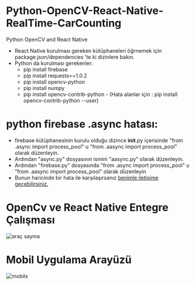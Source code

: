 # Python-OpenCV-React-Native-RealTime-CarCounting
Python OpenCV and React Native

- React Native kurulması gereken kütüphaneleri öğrnemek için package.json/dependencies 'te ki dizinlere bakın.
- Python da kurulması gerekenler:
  - pip install firebase
  - pip install requests==1.0.2
  - pip install opencv-python
  - pip install numpy
  - pip install opencv-contrib-python - (Hata alanlar için : pip install opencv-contrib-python --user)
  
# python firebase .async hatası:
- firebase kütüphanesinin kurulu olduğu dizince __init__.py içerisinde "from .async import process_pool" u "from .aasync import process_pool" olarak düzenleyin.
- Ardından "async.py" dosyasının ismini "aasync.py" olarak düzenleyin.
- Ardından "firebase.py" dosyasında "from .async import process_pool" u "from .aasync import process_pool" olarak düzenleyin
- Bunun haricinde bir hata ile karşılaşırsanız [benimle iletişime geçebilirsiniz.](mailto:imuratony@gmail.com?subject=[GitHub]%20Source%20Han%20Sans)


# OpenCv ve React Native Entegre Çalışması

![araç sayma](https://user-images.githubusercontent.com/34923740/73385216-d2cbd200-42dd-11ea-8c2d-591e116401c4.gif)



# Mobil Uygulama Arayüzü


![mobilx](https://user-images.githubusercontent.com/34923740/73385253-eaa35600-42dd-11ea-8edd-99c20bf211dc.gif)

